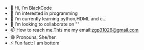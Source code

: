 - 👋 Hi, I’m BlackCode
- 👀 I’m interested in programming
- 🌱 I’m currently learning python,HDML and c...
- 💞️ I’m looking to collaborate on ""
- 📫 How to reach me.This me my email:zgp31026@gmail.com
- 😄 Pronouns: She/her
- ⚡ Fun fact: I am bottom

<!---
BlackCode5678/BlackCode5678 is a ✨ special ✨ repository because its `README.md` (this file) appears on your GitHub profile.
You can click the Preview link to take a look at your changes.
--->
